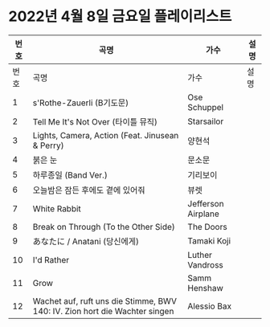 # 2022년 4월 8일 금요일 플레이리스트

| 번호 | 곡명 | 가수 | 설명 |
|------|------|------|------|
| 번호 | 곡명 | 가수 | 설명 |
| 1 | s'Rothe-Zauerli (B기도문) | Ose Schuppel |  |
| 2 | Tell Me It's Not Over (타이틀 뮤직) | Starsailor |  |
| 3 | Lights, Camera, Action (Feat. Jinusean & Perry) | 양현석 |  |
| 4 | 붉은 눈 | 문소문 |  |
| 5 | 하루종일 (Band Ver.) | 기리보이 |  |
| 6 | 오늘밤은 잠든 후에도 곁에 있어줘 | 뷰렛 |  |
| 7 | White Rabbit | Jefferson Airplane |  |
| 8 | Break on Through (To the Other Side) | The Doors |  |
| 9 | あなたに / Anatani (당신에게) | Tamaki Koji |  |
| 10 | I'd Rather | Luther Vandross |  |
| 11 | Grow | Samm Henshaw |  |
| 12 | Wachet auf, ruft uns die Stimme, BWV 140: IV. Zion hort die Wachter singen | Alessio Bax |  |

